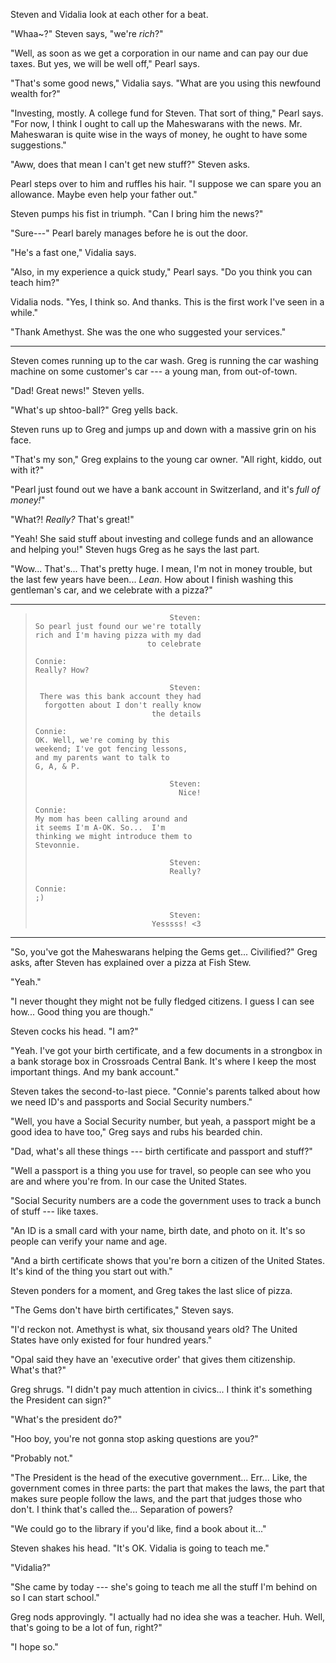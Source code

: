 Steven and Vidalia look at each other for a beat.

"Whaa~?" Steven says, "we're *rich*?"

"Well, as soon as we get a corporation in our name and can pay our due taxes.
But yes, we will be well off," Pearl says.

"That's some good news," Vidalia says. "What are you using this newfound wealth
for?"

"Investing, mostly. A college fund for Steven. That sort of thing," Pearl says. 
"For now, I think I ought to call up the Maheswarans with the news. Mr. Maheswaran
is quite wise in the ways of money, he ought to have some suggestions."

"Aww, does that mean I can't get new stuff?" Steven asks.

Pearl steps over to him and ruffles his hair. "I suppose we can spare you an allowance.
Maybe even help your father out."

Steven pumps his fist in triumph. "Can I bring him the news?"

"Sure---" Pearl barely manages before he is out the door.

"He's a fast one," Vidalia says.

"Also, in my experience a quick study," Pearl says. "Do you think you can teach him?"

Vidalia nods. "Yes, I think so. And thanks. This is the first work I've seen in a while."

"Thank Amethyst. She was the one who suggested your services."

----

Steven comes running up to the car wash. Greg is running the car washing machine on
some customer's car --- a young man, from out-of-town.

"Dad! Great news!" Steven yells.

"What's up shtoo-ball?" Greg yells back.

Steven runs up to Greg and jumps up and down with a massive grin on his face.

"That's my son," Greg explains to the young car owner. "All right, kiddo,
out with it?"

"Pearl just found out we have a bank account in Switzerland,
and it's *full of money!*"

"What?! *Really?* That's great!"

"Yeah! She said stuff about investing and college funds and an allowance and helping you!"
Steven hugs Greg as he says the last part.

"Wow... That's... That's pretty huge. I mean, I'm not in money trouble, but the last few years
have been... *Lean*. How about I finish washing this gentleman's car, and we celebrate with a pizza?"

----

> ~~~
>                               Steven:
> So pearl just found our we're totally
> rich and I'm having pizza with my dad
>                          to celebrate
> 
> Connie:
> Really? How?
> 
>                               Steven:
>  There was this bank account they had
>   forgotten about I don't really know 
>                           the details
> 
> Connie:
> OK. Well, we're coming by this
> weekend; I've got fencing lessons,
> and my parents want to talk to
> G, A, & P.
> 
>                               Steven:
>                                 Nice!
> 
> Connie:
> My mom has been calling around and
> it seems I'm A-OK. So...  I'm
> thinking we might introduce them to
> Stevonnie.
> 
>                               Steven:
>                               Really?
> 
> Connie:
> ;)
> 
>                               Steven:
>                           Yesssss! <3
> ~~~

----

"So, you've got the Maheswarans helping the Gems get...
Civilified?" Greg asks, after Steven has explained over a pizza
at Fish Stew.

"Yeah."

"I never thought they might not be fully fledged citizens. I guess
I can see how... Good thing you are though."

Steven cocks his head. "I am?"

"Yeah. I've got your birth certificate, and a few documents
in a strongbox in a bank storage box in Crossroads Central Bank. It's where
I keep the most important things. And my bank account."

Steven takes the second-to-last piece. "Connie's parents talked about
how we need ID's and passports and Social Security numbers."

"Well, you have a Social Security number, but yeah, a passport might be
a good idea to have too," Greg says and rubs his bearded chin.

"Dad, what's all these things --- birth certificate and passport and stuff?"

"Well a passport is a thing you use for travel, so people can see who
you are and where you're from. In our case the United States.

"Social Security numbers are a code the government uses to track a bunch of stuff --- like
taxes.

"An ID is a small card with your name, birth date, and photo on it. It's
so people can verify your name and age.

"And a birth certificate shows that you're born a citizen of the United States.
It's kind of the thing you start out with."

Steven ponders for a moment, and Greg takes the last slice of pizza.

"The Gems don't have birth certificates," Steven says.

"I'd reckon not. Amethyst is what, six thousand years old? The United States
have only existed for four hundred years."

"Opal said they have an 'executive order' that gives them citizenship. What's
that?"

Greg shrugs. "I didn't pay much attention in civics... I think it's something
the President can sign?"

"What's the president do?"

"Hoo boy, you're not gonna stop asking questions are you?"

"Probably not."

"The President is the head of the executive government... Err...
Like, the government comes in three parts: the part that makes the laws,
the part that makes sure people follow the laws, and the part that judges those who
don't. I think that's called the... Separation of powers?

"We could go to the library if you'd like, find a book about it..."

Steven shakes his head. "It's OK. Vidalia is going to teach me."

"Vidalia?"

"She came by today --- she's going to teach me all the stuff I'm behind on so
I can start school."

Greg nods approvingly. "I actually had no idea she was a teacher. Huh. Well,
that's going to be a lot of fun, right?"

"I hope so."
